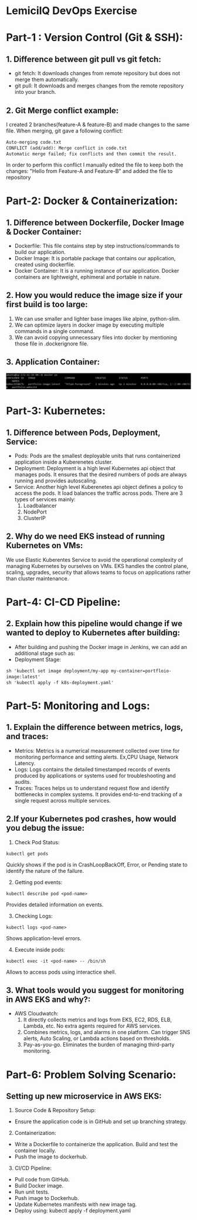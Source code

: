 # LemiciIQ DevOps Exercise

# Part-1 : Version Control (Git & SSH):

## 1. Difference between git pull vs git fetch:

- git fetch: It downloads changes from remote repository but does not merge them automatically.  
- git pull: It downloads and merges changes from the remote repository into your branch.


## 2. Git Merge conflict example:
I created 2 branches(feature-A & feature-B) and made changes to the same file. When merging, git gave a following conflict:


```
Auto-merging code.txt
CONFLICT (add/add): Merge conflict in code.txt
Automatic merge failed; fix conflicts and then commit the result.

```


In order to perform this conflict I manually edited the file to keep both the changes:
"Hello from Feature-A and Feature-B"
and added the file to repository


# Part-2: Docker & Containerization: 

## 1. Difference between Dockerfile, Docker Image & Docker Container:

- Dockerfile: This file contains step by step instructions/commands to build our application.
- Docker Image: It is portable package that contains our application, created using dockerfile.
- Docker Container: It is a running instance of our application. Docker containers are lightweight, ephimeral and portable in nature.

## 2. How you would reduce the image size if your first build is too large: 
1. We can use smaller and lighter base images like alpine, python-slim.
2. We can optimize layers in docker image by executing multiple commands in a single command.
3. We can avoid copying unnecessary files into docker by mentioning those file in .dockerignore file.

## 3. Application Container:
![Container Stats](./images/docker.png)

# Part-3: Kubernetes: 
## 1. Difference between Pods, Deployment, Service: 
- Pods: Pods are the smallest deployable units that runs containerized application inside a Kuberenetes cluster.
- Deployment: Deployment is a high level Kubernetes api object that manages pods. It ensures that the desired numbers of pods are always running and provides autoscaling.
- Service: Another high level Kuberenetes api object defines a policy to access the pods. It load balances the traffic across pods. There are 3 types of services mainly:
     1. Loadbalancer
     2. NodePort
     3. ClusterIP

## 2. Why do we need EKS instead of running Kubernetes on VMs:
We use Elastic Kuberentes Service to avoid the operational complexity of managing Kubernetes by ourselves on VMs. EKS handles the control plane, scaling, upgrades, security that allows teams to focus on applications rather than cluster maintenance.


# Part-4: CI-CD Pipeline:
## 2. Explain how this pipeline would change if we wanted to deploy to Kubernetes after building:
- After building and pushing the Docker image in Jenkins, we can add an additional stage such as:
- Deployment Stage:
```
sh 'kubectl set image deployment/my-app my-container=portfloio-image:latest'
sh 'kubectl apply -f k8s-deployment.yaml'
```


# Part-5: Monitoring and Logs: 
## 1. Explain the difference between metrics, logs, and traces:
- Metrics: Metrics is a numerical measurement collected over time for monitoring performance and setting alerts. Ex,CPU Usage, Network Latency.
- Logs: Logs contains the detailed timestamped records of events produced by applications or systems used for troubleshooting and audits.
- Traces: Traces helps us to understand request flow and identify bottlenecks in complex systems. It provides end-to-end tracking of a single request across multiple services.

## 2.If your Kubernetes pod crashes, how would you debug the issue:
1. Check Pod Status: 
``` 
kubectl get pods
```
Quickly shows if the pod is in CrashLoopBackOff, Error, or Pending state to identify the nature of the failure.
   
2. Getting pod events:
```
kubectl describe pod <pod-name>
```
Provides detailed information on events.

3. Checking Logs:
```
kubectl logs <pod-name>
```
Shows application-level errors.

4. Execute inside pods:
```
kubectl exec -it <pod-name> -- /bin/sh
```
Allows to access pods using interactice shell.

## 3. What tools would you suggest for monitoring in AWS EKS and why?:
- AWS Cloudwatch:
  1. It directly collects metrics and logs from EKS, EC2, RDS, ELB, Lambda, etc. No extra agents required for AWS services.
  2. Combines metrics, logs, and alarms in one platform. Can trigger SNS alerts, Auto Scaling, or Lambda actions based on thresholds.
  3. Pay-as-you-go. Eliminates the burden of managing third-party monitoring.

# Part-6: Problem Solving Scenario:
## Setting up new microservice in AWS EKS:
1. Source Code & Repository Setup:
- Ensure the application code is in GitHub and set up branching strategy.
2. Containerization:
- Write a Dockerfile to containerize the application. Build and test the container locally.
- Push the image to dockerhub.
3. CI/CD Pipeline:
  - Pull code from GitHub.
- Build Docker image.
- Run unit tests.
- Push image to Dockerhub.
- Update Kubernetes manifests with new image tag.
- Deploy using: kubectl apply -f deployment.yaml
    

